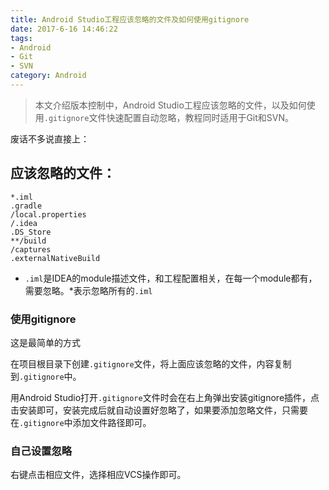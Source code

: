 ```yaml
---
title: Android Studio工程应该忽略的文件及如何使用gitignore
date: 2017-6-16 14:46:22
tags: 
- Android
- Git
- SVN
category: Android
---
```


> 本文介绍版本控制中，Android Studio工程应该忽略的文件，以及如何使用`.gitignore`文件快速配置自动忽略，教程同时适用于Git和SVN。

<!--more-->
废话不多说直接上：
## 应该忽略的文件：
```
*.iml
.gradle
/local.properties
/.idea
.DS_Store
**/build
/captures
.externalNativeBuild
```
- `.iml`是IDEA的module描述文件，和工程配置相关，在每一个module都有，需要忽略。*表示忽略所有的`.iml`

### 使用gitignore
这是最简单的方式

在项目根目录下创建`.gitignore`文件，将上面应该忽略的文件，内容复制到`.gitignore`中。

用Android Studio打开`.gitignore`文件时会在右上角弹出安装gitignore插件，点击安装即可，安装完成后就自动设置好忽略了，如果要添加忽略文件，只需要在`.gitignore`中添加文件路径即可。

### 自己设置忽略

右键点击相应文件，选择相应VCS操作即可。